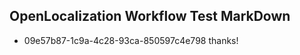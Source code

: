 ## OpenLocalization Workflow Test MarkDown
* 09e57b87-1c9a-4c28-93ca-850597c4e798 thanks!

<!--HONumber=Sep16_HO1-->


